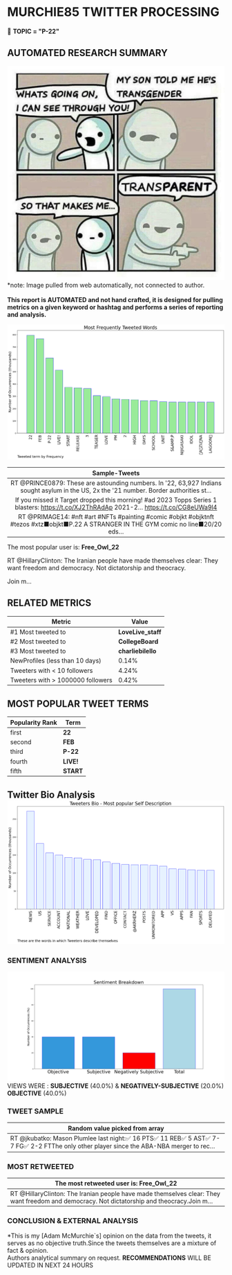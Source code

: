 # MURCHIE85 TWITTER PROCESSING 
&#x1F34E; **TOPIC = "P-22"**

## AUTOMATED RESEARCH SUMMARY

![image](assets/2023-02-04hashtagImage.png)*note: Image pulled from web automatically, not connected to author.
<br></br>
<b> This report is AUTOMATED and not hand crafted, it is designed for pulling metrics on a given keyword or hashtag and performs a series of reporting and analysis.</b>



![image](assets/2023-02-04TWEETS.png)



|                **Sample-Tweets**        |
| :-------------: |
| RT @PRINCE0879: These are astounding numbers. In '22, 63,927  Indians sought asylum in the US, 2x the '21 number. Border authorities st… |
| If you missed it Target dropped this morning! #ad 2023 Topps Series 1 blasters: https://t.co/XJ2ThRAdAp 2021-2… https://t.co/CG8eUWa9l4 |
| RT @PRIMAGE14: #nft #art #NFTs #painting #comic #objkt #objktnft #tezos #xtz■objkt■P.22 A STRANGER IN THE GYM comic no line■20/20 eds… |

The most popular user is: **Free_Owl_22**
<div class="alert alert-block alert-danger"> RT @HillaryClinton: The Iranian people have made themselves clear: They want freedom and democracy. Not dictatorship and theocracy.

Join m…</div>

## RELATED METRICS<br>
| Metric | Value |
| ------------- | ------------- |
| #1 Most tweeted to  | **LoveLive_staff** |
| #2 Most tweeted to  | **CollegeBoard** |
| #3 Most tweeted to  | **charliebilello** |
| NewProfiles (less than 10 days) | 0.14%  |
| Tweeters with < 10 followers  | 4.24%|
| Tweeters with > 1000000 followers  | 0.42%  |



## MOST POPULAR TWEET TERMS 


| Popularity Rank  | Term |
| ------------- | ------------- |
| first  | **22**  |
| second  | **FEB**  |
| third  | **P-22** |
| fourth  | **LIVE!**  |
| fifth  | **START**  |


## Twitter Bio Analysis![image](assets/2023-02-04BIO.png)
### SENTIMENT ANALYSIS
![image](assets/2023-02-04sentiment.png)
VIEWS WERE : **SUBJECTIVE**  (40.0%) & **NEGATIVELY-SUBJECTIVE** (20.0%) **OBJECTIVE** (40.0%)

### TWEET SAMPLE 
| Random value picked from array |
| ------------- |
|RT @jkubatko: Mason Plumlee last night:✅ 16 PTS✅ 11 REB✅ 5 AST✅ 7-7 FG✅ 2-2 FTThe only other player since the ABA-NBA merger to rec… |

### MOST RETWEETED 

| The most retweeted user is: **Free_Owl_22**  |
| ------------- |
| RT @HillaryClinton: The Iranian people have made themselves clear: They want freedom and democracy. Not dictatorship and theocracy.Join m… |

### CONCLUSION & EXTERNAL ANALYSIS

*This is my [Adam McMurchie`s] opinion on the data from the tweets, it serves as no objective truth.Since the tweets themselves are a mixture of fact & opinion.<br>
Authors analytical summary on request.
**RECOMMENDATIONS** WILL BE UPDATED IN NEXT  24 HOURS <br>